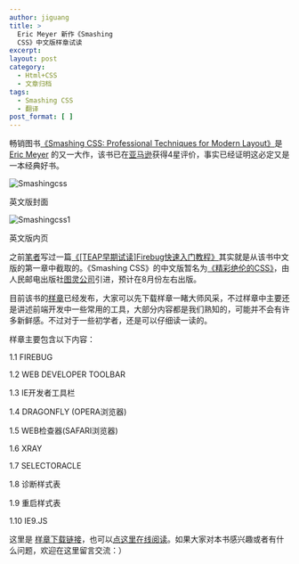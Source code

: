 ```yaml
---
author: jiguang
title: >
  Eric Meyer 新作《Smashing
  CSS》中文版样章试读
excerpt:
layout: post
category:
  - Html+CSS
  - 文章归档
tags:
  - Smashing CSS
  - 翻译
post_format: [ ]
---
```

畅销图书[《Smashing CSS: Professional Techniques for Modern Layout》][1]是 [Eric Meyer][2] 的又一大作，该书已在[亚马逊][3]获得4星评价，事实已经证明这必定又是一本经典好书。

![Smashingcss][4]

英文版封面

![Smashingcss1][5]

英文版内页

之前[笔者][6]写过一篇[《[TEAP早期试读]Firebug快速入门教程》][7]其实就是从该书中文版的第一章中截取的。《Smashing CSS》的中文版暂名为[《精彩绝伦的CSS》][8]，由人民邮电出版社[图灵公司][9]引进，预计在8月份左右出版。

目前该书的[样章][10]已经发布，大家可以先下载样章一睹大师风采，不过样章中主要还是讲述前端开发中一些常用的工具，大部分内容都是我们熟知的，可能并不会有许多新鲜感。不过对于一些初学者，还是可以仔细读一读的。

样章主要包含以下内容：

1.1 FIREBUG

1.2 WEB DEVELOPER TOOLBAR

1.3 IE开发者工具栏

1.4 DRAGONFLY (OPERA浏览器)

1.5 WEB检查器(SAFARI浏览器)

1.6 XRAY

1.7 SELECTORACLE

1.8 诊断样式表

1.9 重启样式表

1.10 IE9.JS

这里是 [样章下载链接][11]，也可以[点这里在线阅读][10]。如果大家对本书感兴趣或者有什么问题，欢迎在这里留言交流：）

 [1]: http://www.amazon.com/Smashing-CSS-Professional-Techniques-Magazine/dp/047068416X/ref=sr_1_1?ie=UTF8&qid=1333944011&sr=8-1
 [2]: http://meyerweb.com/
 [3]: http://www.amazon.cn/
 [4]: http://44ux.com/wp-content/uploads/2012/04/smashingcss.jpg "smashingcss.jpg"
 [5]: http://44ux.com/wp-content/uploads/2012/04/smashingcss1.jpg "smashingcss1.jpg"
 [6]: http://www.44ux.com "笔者"
 [7]: http://44ux.com/index.php/2012/02/smashing-css-firebug-quick-tutorial/
 [8]: http://www.ituring.com.cn/book/924
 [9]: http://www.ituring.com.cn/
 [10]: http://44ux.com/upload/page/smahing-css-sample-chapter.htm
 [11]: http://www.ituring.com.cn/book/download/72f70328-2304-4e16-be2a-35f50d814317